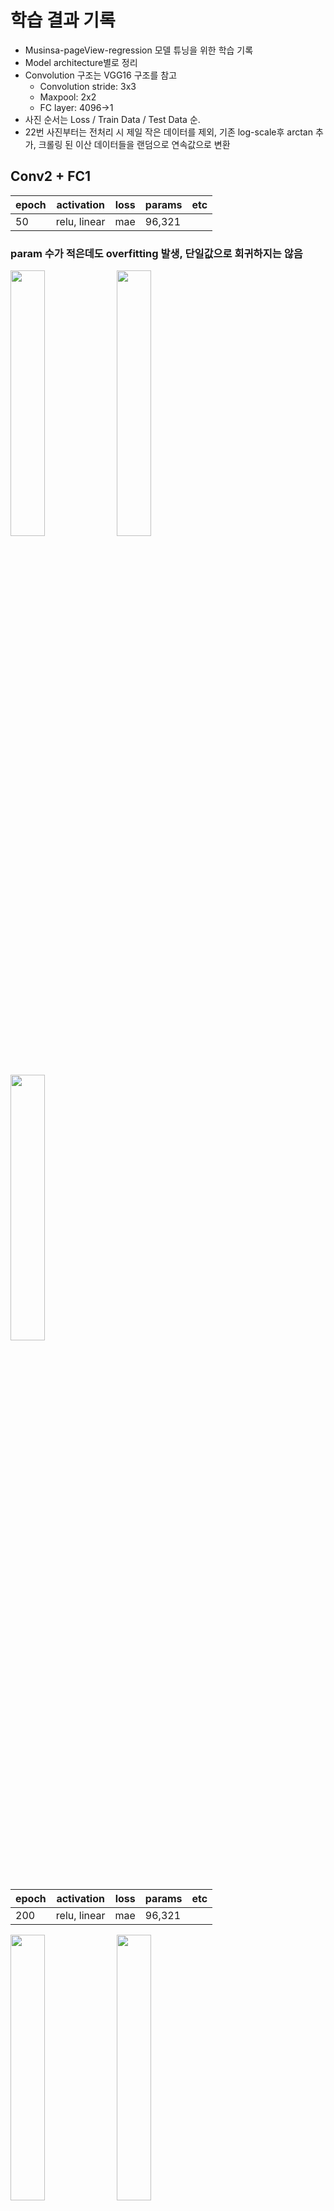 # 학습 결과 기록

- Musinsa-pageView-regression 모델 튜닝을 위한 학습 기록
- Model architecture별로 정리
- Convolution 구조는 VGG16 구조를 참고
	- Convolution stride: 3x3
	- Maxpool: 2x2
	- FC layer: 4096->1
- 사진 순서는 Loss / Train Data / Test Data 순.
- 22번 사진부터는 전처리 시 제일 작은 데이터를 제외, 기존 log-scale후 arctan 추가, 크롤링 된 이산 데이터들을 랜덤으로 연속값으로 변환

## Conv2 + FC1
|epoch|activation|loss|params|etc|
|--|--|--|--|--|
|50|relu, linear|mae|96,321||

### param 수가 적은데도 overfitting 발생, 단일값으로 회귀하지는 않음
<div>
	<img width="33%" src="/before/history/2/images/loss%20(10).png"/>
	<img width="33%" src="/before/history/2/images/train%20(10).png"/>
	<img width="33%" src="/before/history/2/images/predict%20(10).png"/>
</div>

|epoch|activation|loss|params|etc|
|--|--|--|--|--|
|200|relu, linear|mae|96,321||

<div>
	<img width="33%" src="/before/history/2/images/loss%20(31).png"/>
	<img width="33%" src="/before/history/2/images/train%20(31).png"/>
	<img width="33%" src="/before/history/2/images/predict%20(31).png"/>
</div>

|epoch|activation|loss|params|etc|
|--|--|--|--|--|
|740|relu, linear|mae|96,321| 마지막 layer dropout 0.5, early stop|

<div>
	<img width="33%" src="/before/history/2/images/loss%20(32).png"/>
	<img width="33%" src="/before/history/2/images/train%20(32).png"/>
	<img width="33%" src="/before/history/2/images/predict%20(32).png"/>
</div>

|epoch|activation|loss|params|etc|
|--|--|--|--|--|
|1000|relu, linear|mae|96,321| dropout 0.3, He-normalization |
||||| 첫 pooling: Average pooling |

<div>
	<img width="33%" src="/before/history/2/images/loss%20(38).png"/>
	<img width="33%" src="/before/history/2/images/train%20(38).png"/>
	<img width="33%" src="/before/history/2/images/predict%20(38).png"/>
</div>


## Conv2 + FC2
|epoch|activation|loss|params|etc|
|--|--|--|--|--|
|50|relu, linear|mae|235,976,513||

<div>
	<img width="33%" src="/before/history/2/images/loss%20(8).png"/>
	<img width="33%" src="/before/history/2/images/train%20(8).png"/>
	<img width="33%" src="/before/history/2/images/predict%20(8).png"/>
</div>

|epoch|activation|loss|params|etc|
|--|--|--|--|--|
|200|relu, linear|mae|235,976,513||

<div>
	<img width="33%" src="/before/history/2/images/loss%20(15).png"/>
	<img width="33%" src="/before/history/2/images/train%20(15).png"/>
	<img width="33%" src="/before/history/2/images/predict%20(15).png"/>
</div>

|epoch|activation|loss|params|etc|
|--|--|--|--|--|
|200|relu, linear|mse|235,976,513||

<div>
	<img width="33%" src="/before/history/2/images/loss%20(16).png"/>
	<img width="33%" src="/before/history/2/images/train%20(16).png"/>
	<img width="33%" src="/before/history/2/images/predict%20(16).png"/>
</div>

|epoch|activation|loss|params|etc|
|--|--|--|--|--|
|50|relu, linear|mae|57,640,721|FC layer(1000->1)
|||||마지막 layer dropout 0.5|

<div>
	<img width="33%" src="/before/history/2/images/loss%20(11).png"/>
	<img width="33%" src="/before/history/2/images/train%20(11).png"/>
	<img width="33%" src="/before/history/2/images/predict%20(11).png"/>
</div>

## Conv2 + FC4
|epoch|activation|loss|params|etc|
|--|--|--|--|--|
|50|relu, linear|mae|256,851,729||

<div>
	<img width="33%" src="/before/history/2/images/loss%20(7).png"/>
	<img width="33%" src="/before/history/2/images/train%20(7).png"/>
	<img width="33%" src="/before/history/2/images/predict%20(7).png"/>
</div>

|epoch|activation|loss|params|etc|
|--|--|--|--|--|
|50|relu, linear|mae|256,851,729| 전처리 개선, 마지막 dropout 0.5 |

<div>
	<img width="33%" src="/before/history/2/images/loss%20(22).png"/>
	<img width="33%" src="/before/history/2/images/train%20(22).png"/>
	<img width="33%" src="/before/history/2/images/predict%20(22).png"/>
</div>

|epoch|activation|loss|params|etc|
|--|--|--|--|--|
|200|relu, linear|mae|256,851,729| 전처리 개선, 마지막 dropout 0.5 |

<div>
	<img width="33%" src="/before/history/2/images/loss%20(23).png"/>
	<img width="33%" src="/before/history/2/images/train%20(23).png"/>
	<img width="33%" src="/before/history/2/images/predict%20(23).png"/>
</div>

## Conv2 + FC5
|epoch|activation|loss|params|etc|
|--|--|--|--|--|
|50|relu, linear|mae|273,633,041||

<div>
	<img width="33%" src="/before/history/2/images/loss%20(6).png"/>
	<img width="33%" src="/before/history/2/images/train%20(6).png"/>
	<img width="33%" src="/before/history/2/images/predict%20(6).png"/>
</div>

## Conv4 + FC3
|epoch|activation|loss|params|etc|
|--|--|--|--|--|
|50|relu, linear|mae|122,327,057|마지막 layer dropout 0.5

<div>
	<img width="33%" src="/before/history/2/images/loss%20(12).png"/>
	<img width="33%" src="/before/history/2/images/train%20(12).png"/>
	<img width="33%" src="/before/history/2/images/predict%20(12).png"/>
</div>

## Conv4 + FC4
|epoch|activation|loss|params|etc|
|--|--|--|--|--|
|50|relu, linear|mae|139,108,369||

<div>
	<img width="33%" src="/before/history/2/images/loss%20(1).png"/>
	<img width="33%" src="/before/history/2/images/train%20(1).png"/>
	<img width="33%" src="/before/history/2/images/predict%20(1).png"/>
</div>

## Conv4 + FC5
|epoch|activation|loss|params|etc|
|--|--|--|--|--|
|50|relu, linear|mae|362,800,977| FC(10000->4096->1) |

<div>
	<img width="33%" src="/before/history/2/images/loss%20(29).png"/>
	<img width="33%" src="/before/history/2/images/train%20(29).png"/>
	<img width="33%" src="/before/history/2/images/predict%20(29).png"/>
</div>

|epoch|activation|loss|params|etc|
|--|--|--|--|--|
|200|relu, linear|mae|362,800,977| FC(10000->4096->1) |
|||||마지막 layer부터 dropout 0.5 + 0.25 * 3|

<div>
	<img width="33%" src="/before/history/2/images/loss%20(28).png"/>
	<img width="33%" src="/before/history/2/images/train%20(28).png"/>
	<img width="33%" src="/before/history/2/images/predict%20(28).png"/>
</div>

## Conv7 + FC2
|epoch|activation|loss|params|etc|
|--|--|--|--|--|
|50|relu, linear|mae|14,281,489|FC layer(1000->1)

<div>
	<img width="33%" src="/before/history/2/images/loss%20(9).png"/>
	<img width="33%" src="/before/history/2/images/train%20(9).png"/>
	<img width="33%" src="/before/history/2/images/predict%20(9).png"/>
</div>

## Conv7 + FC4
|epoch|activation|loss|params|etc|
|--|--|--|--|--|
|50|relu, linear|mae|73,999,121||

<div>
	<img width="33%" src="/before/history/2/images/loss%20(2).png"/>
	<img width="33%" src="/before/history/2/images/train%20(2).png"/>
	<img width="33%" src="/before/history/2/images/predict%20(2).png"/>
</div>

|epoch|activation|loss|params|etc|
|--|--|--|--|--|
|50|relu, linear|mae|73,999,121|마지막 layer dropout 0.25 + l2 reg 0.001

### 단일값 회귀.
<div>
	<img width="33%" src="/before/history/2/images/loss%20(3).png"/>
	<img width="33%" src="/before/history/2/images/train%20(3).png"/>
	<img width="33%" src="/before/history/2/images/predict%20(3).png"/>
</div>

## Conv7 + FC5
|epoch|activation|loss|params|etc|
|--|--|--|--|--|
|50|relu, linear|mae|90,780,433||

<div>
	<img width="33%" src="/before/history/2/images/loss%20(4).png"/>
	<img width="33%" src="/before/history/2/images/train%20(4).png"/>
	<img width="33%" src="/before/history/2/images/predict%20(4).png"/>
</div>

|epoch|activation|loss|params|etc|
|--|--|--|--|--|
|1000|relu, linear|mae|90,780,433||

<div>
	<img width="33%" src="/before/history/2/images/loss%20(5).png"/>
	<img width="33%" src="/before/history/2/images/train%20(5).png"/>
	<img width="33%" src="/before/history/2/images/predict%20(5).png"/>
</div>

|epoch|activation|loss|params|etc|
|--|--|--|--|--|
|50|relu, linear|mae|90,780,433| 전처리 개선 |
|||||마지막 layer부터 dropout 0.5 + 0.25 * 3|

<div>
	<img width="33%" src="/before/history/2/images/loss%20(26).png"/>
	<img width="33%" src="/before/history/2/images/train%20(26).png"/>
	<img width="33%" src="/before/history/2/images/predict%20(26).png"/>
</div>

|epoch|activation|loss|params|etc|
|--|--|--|--|--|
|50|relu, linear|mse|90,780,433||

<div>
	<img width="33%" src="/before/history/2/images/loss%20(13).png"/>
	<img width="33%" src="/before/history/2/images/train%20(13).png"/>
	<img width="33%" src="/before/history/2/images/predict%20(13).png"/>
</div>

|epoch|activation|loss|params|etc|
|--|--|--|--|--|
|50|relu, linear|mse|90,780,433| 전처리 개선 |
|||||마지막 layer부터 dropout 0.5 + 0.25 * 3|

<div>
	<img width="33%" src="/before/history/2/images/loss%20(25).png"/>
	<img width="33%" src="/before/history/2/images/train%20(25).png"/>
	<img width="33%" src="/before/history/2/images/predict%20(25).png"/>
</div>

|epoch|activation|loss|params|etc|
|--|--|--|--|--|
|200|relu, linear|mse|90,780,433| 전처리 개선|

<div>
	<img width="33%" src="/before/history/2/images/loss%20(24).png"/>
	<img width="33%" src="/before/history/2/images/train%20(24).png"/>
	<img width="33%" src="/before/history/2/images/predict%20(24).png"/>
</div>

|epoch|activation|loss|params|etc|
|--|--|--|--|--|
|200|relu, linear|mse|90,780,433||

<div>
	<img width="33%" src="/before/history/2/images/loss%20(13).png"/>
	<img width="33%" src="/before/history/2/images/train%20(13).png"/>
	<img width="33%" src="/before/history/2/images/predict%20(13).png"/>
</div>

|epoch|activation|loss|params|etc|
|--|--|--|--|--|
|200|relu, linear|mse|90,780,433| 전처리 개선 |
|||||마지막 layer부터 dropout 0.5 + 0.25 * 3|

<div>
	<img width="33%" src="/before/history/2/images/loss%20(27).png"/>
	<img width="33%" src="/before/history/2/images/train%20(27).png"/>
	<img width="33%" src="/before/history/2/images/predict%20(27).png"/>
</div>

|epoch|activation|loss|params|etc|
|--|--|--|--|--|
|50|relu, linear|mse|90,780,433| fc모두 dropout 0.3, He-normalization |
||||| 첫 pooling: Average pooling, conv layer batch norm |

<div>
	<img width="33%" src="/before/history/2/images/loss%20(37).png"/>
	<img width="33%" src="/before/history/2/images/train%20(37).png"/>
	<img width="33%" src="/before/history/2/images/predict%20(37).png"/>
</div>

## Conv10 + FC4
|epoch|activation|loss|params|etc|
|--|--|--|--|--|
|50|relu, linear|mae|60,080,449||

### Conv13+FC5보다 param수가 적은데 단일값으로 회귀하지 않음
<div>
	<img width="33%" src="/before/history/2/images/loss%20(18).png"/>
	<img width="33%" src="/before/history/2/images/train%20(18).png"/>
	<img width="33%" src="/before/history/2/images/predict%20(18).png"/>
</div>

## Conv10 + FC5
|epoch|activation|loss|params|etc|
|--|--|--|--|--|
|50|relu, linear|mae|64,174,353||

### Conv13+FC5보다 param수가 적은데 단일값으로 회귀하지 않음
<div>
	<img width="33%" src="/before/history/2/images/loss%20(19).png"/>
	<img width="33%" src="/before/history/2/images/train%20(19).png"/>
	<img width="33%" src="/before/history/2/images/predict%20(19).png"/>
</div>

## Conv13 + FC3
|epoch|activation|loss|params|etc|
|--|--|--|--|--|
|50|relu, linear|mae|20,913,937||

### 단일값 회귀.
<div>
	<img width="33%" src="/before/history/2/images/loss%20(17).png"/>
	<img width="33%" src="/before/history/2/images/train%20(17).png"/>
	<img width="33%" src="/before/history/2/images/predict%20(17).png"/>
</div>

## Conv13 + FC4
|epoch|activation|loss|params|etc|
|--|--|--|--|--|
|50|relu, linear|mae|37,695,249||

### 단일값 회귀.
<div>
	<img width="33%" src="/before/history/2/images/loss%20(30).png"/>
	<img width="33%" src="/before/history/2/images/train%20(30).png"/>
	<img width="33%" src="/before/history/2/images/predict%20(30).png"/>
</div>

|epoch|activation|loss|params|etc|
|--|--|--|--|--|
|50|relu, linear|mae|37,695,249| 마지막부터 dropout 0.5 + 0.25 * 3|

### 단일값 회귀.
<div>
	<img width="33%" src="/before/history/2/images/loss%20(33).png"/>
	<img width="33%" src="/before/history/2/images/train%20(33).png"/>
	<img width="33%" src="/before/history/2/images/predict%20(33).png"/>
</div>

|epoch|activation|loss|params|etc|
|--|--|--|--|--|
|50|relu, linear|mae|37,695,249| 마지막 dropout 0.5 |
||||| He-normalization |

<div>
	<img width="33%" src="/before/history/2/images/loss%20(34).png"/>
	<img width="33%" src="/before/history/2/images/train%20(34).png"/>
	<img width="33%" src="/before/history/2/images/predict%20(34).png"/>
</div>

|epoch|activation|loss|params|etc|
|--|--|--|--|--|
|50|relu, linear|mae|37,695,249| 마지막부터 dropout 0.5 + 0.25 * 3 |
||||| He-normalization |

<div>
	<img width="33%" src="/before/history/2/images/loss%20(35).png"/>
	<img width="33%" src="/before/history/2/images/train%20(35).png"/>
	<img width="33%" src="/before/history/2/images/predict%20(35).png"/>
</div>

## Conv13 + FC5
|epoch|activation|loss|params|etc|
|--|--|--|--|--|
|50|relu, linear|mae|67,163,969||

### 단일값 회귀.
<div>
	<img width="33%" src="/before/history/2/images/loss%20(20).png"/>
	<img width="33%" src="/before/history/2/images/train%20(20).png"/>
	<img width="33%" src="/before/history/2/images/predict%20(20).png"/>
</div>

|epoch|activation|loss|params|etc|
|--|--|--|--|--|
|1000|relu, linear|mae|67,163,969||

### 단일값 회귀.
<div>
	<img width="33%" src="/before/history/2/images/loss%20(21).png"/>
	<img width="33%" src="/before/history/2/images/train%20(21).png"/>
	<img width="33%" src="/before/history/2/images/predict%20(21).png"/>
</div>

|epoch|activation|loss|params|etc|
|--|--|--|--|--|
|50|relu, linear|mae|37,695,249| FC(10000->4096->1), 마지막부터 dropout 0.5 + 0.25 * 3 |
||||| He-normalization |

<div>
	<img width="33%" src="/before/history/2/images/loss%20(36).png"/>
	<img width="33%" src="/before/history/2/images/train%20(36).png"/>
	<img width="33%" src="/before/history/2/images/predict%20(36).png"/>
</div>
